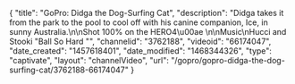 {
    "title": "GoPro: Didga the Dog-Surfing Cat",
    "description": "Didga takes it from the park to the pool to cool off with his canine companion, Ice, in sunny Australia.\n\nShot 100% on the HERO4\u00ae \n\nMusic\nHucci and Stooki \"Ball So Hard \"",
    "channelid": "3762188",
    "videoid": "66174047",
    "date_created": "1457618401",
    "date_modified": "1468344326",
    "type": "captivate",
    "layout": "channelVideo",
    "url": "\/gopro\/gopro-didga-the-dog-surfing-cat\/3762188-66174047"
}